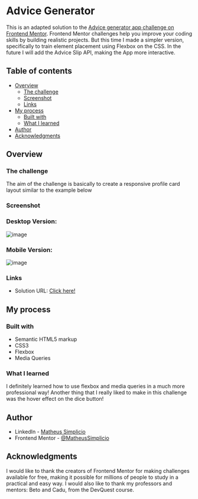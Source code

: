 # Advice Generator
This is an adapted solution to the [Advice generator app challenge on Frontend Mentor](https://www.frontendmentor.io/challenges/advice-generator-app-QdUG-13db). Frontend Mentor challenges help you improve your coding skills by building realistic projects. But this time I made a simpler version, specifically to train element placement using Flexbox on the CSS.
In the future I will add the Advice Slip API, making the App more interactive.

## Table of contents

- [Overview](#overview)
  - [The challenge](#the-challenge)
  - [Screenshot](#screenshot)
  - [Links](#links)
- [My process](#my-process)
  - [Built with](#built-with)
  - [What I learned](#what-i-learned)
- [Author](#author)
- [Acknowledgments](#acknowledgments)

## Overview

### The challenge
The aim of the challenge is basically to create a responsive profile card layout similar to the example below

### Screenshot

### Desktop Version:
![image](![desktop-design](https://user-images.githubusercontent.com/79287601/209883756-b823276d-4f8a-4968-96ea-3f075200f19d.jpg))

### Mobile Version:
![image](![mobile-design](https://user-images.githubusercontent.com/79287601/209883797-58d870fe-603d-485d-a8e5-bcd1683197e2.jpg))

### Links

- Solution URL: [Click here!]()

## My process

### Built with

- Semantic HTML5 markup
- CSS3
- Flexbox
- Media Queries

### What I learned

I definitely learned how to use flexbox and media queries in a much more professional way!
Another thing that I really liked to make in this challenge was the hover effect on the dice button!

## Author

- LinkedIn - [Matheus Simplicio](https://www.linkedin.com/in/matheus-simpl%C3%ADcio-617a391bb/)
- Frontend Mentor - [@MatheusSimplicio](https://www.frontendmentor.io/profile/MatheusSimplicio)

## Acknowledgments

I would like to thank the creators of Frontend Mentor for making challenges available for free, making it possible for millions of people to study in a practical and easy way.
I would also like to thank my professors and mentors: Beto and Cadu, from the DevQuest course.
